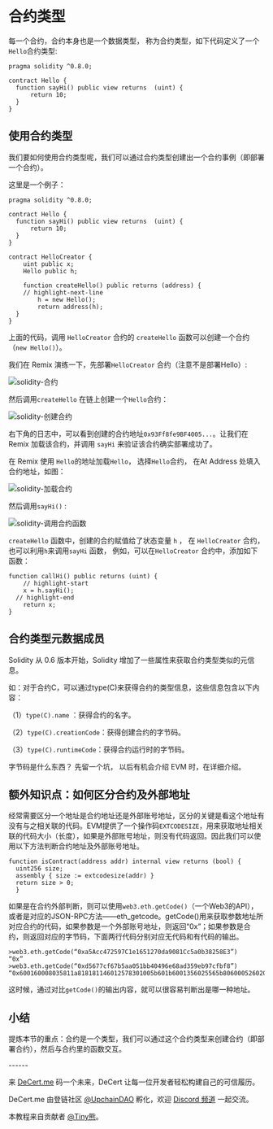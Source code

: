 

# 合约类型

每一个合约，合约本身也是一个数据类型， 称为合约类型，如下代码定义了一个`Hello`合约类型:

```solidity
pragma solidity ^0.8.0;

contract Hello {
  function sayHi() public view returns  (uint) {
	  return 10;
  }
}
```



## 使用合约类型

我们要如何使用合约类型呢，我们可以通过合约类型创建出一个合约事例（即部署一个合约）。

这里是一个例子：

```solidity
pragma solidity ^0.8.0;

contract Hello {
  function sayHi() public view returns  (uint) {
	  return 10;
  }
}

contract HelloCreator {
	uint public x;
	Hello public h;

	function createHello() public returns (address) {
    // highlight-next-line
		h = new Hello();
		return address(h);
  }
}
```

上面的代码，调用 `HelloCreator` 合约的 `createHello` 函数可以创建一个合约（`new Hello()`）。

我们在 Remix 演练一下，先部署`HelloCreator` 合约（注意不是部署Hello）:

![solidity-合约](https://img.learnblockchain.cn/pics/20230623163834.png!decert.logo.water)

然后调用`createHello` 在链上创建一个`Hello`合约：

![solidity-创建合约](https://img.learnblockchain.cn/pics/20230623164120.png!decert.logo.water)

右下角的日志中，可以看到创建的合约地址`0x93Ff8fe9BF4005...`。让我们在Remix 加载该合约，并调用 `sayHi` 来验证该合约确实部署成功了。

在 Remix 使用 `Hello`的地址加载`Hello`， 选择`Hello`合约， 在At Address 处填入合约地址，如图：



![solidity-加载合约](https://img.learnblockchain.cn/pics/20230623164624.png!decert.logo.water)



然后调用`sayHi()` : 

![solidity-调用合约函数](https://img.learnblockchain.cn/pics/20230623164825.png!decert.logo.water)



 `createHello` 函数中，创建的合约赋值给了状态变量 `h` ， 在 `HelloCreator` 合约，也可以利用`h`来调用`sayHi` 函数， 例如，可以在`HelloCreator` 合约中，添加如下函数：


```solidity
function callHi() public returns (uint) {
	// highlight-start
	x = h.sayHi();
  // highlight-end
	return x;
}
```



## 合约类型元数据成员

Solidity 从 0.6 版本开始，Solidity 增加了一些属性来获取合约类型类似的元信息。

如：对于合约C，可以通过type(C)来获得合约的类型信息，这些信息包含以下内容：

（1）`type(C).name` ：获得合约的名字。

（2）`type(C).creationCode`：获得创建合约的字节码。

（3）`type(C).runtimeCode`：获得合约运行时的字节码。

 

字节码是什么东西？ 先留一个坑， 以后有机会介绍 EVM 时，在详细介绍。





## 额外知识点：如何区分合约及外部地址

经常需要区分一个地址是合约地址还是外部账号地址，区分的关键是看这个地址有没有与之相关联的代码。EVM提供了一个操作码`EXTCODESIZE`，用来获取地址相关联的代码大小（长度），如果是外部账号地址，则没有代码返回。因此我们可以使用以下方法判断合约地址及外部账号地址。

```
function isContract(address addr) internal view returns (bool) {
  uint256 size;
  assembly { size := extcodesize(addr) }
  return size > 0;
  }
```

如果是在合约外部判断，则可以使用`web3.eth.getCode()`（一个Web3的API），或者是对应的JSON-RPC方法——eth_getcode。getCode()用来获取参数地址所对应合约的代码，如果参数是一个外部账号地址，则返回“0x”；如果参数是合约，则返回对应的字节码，下面两行代码分别对应无代码和有代码的输出。

```
>web3.eth.getCode(“0xa5Acc472597C1e1651270da9081Cc5a0b38258E3”) 
“0x”
>web3.eth.getCode(“0xd5677cf67b5aa051bb40496e68ad359eb97cfbf8”) “0x600160008035811a818181146012578301005b601b6001356025565b8060005260206000f25b600060078202905091905056” 
```

这时候，通过对比`getCode()`的输出内容，就可以很容易判断出是哪一种地址。



## 小结

提炼本节的重点：合约是一个类型，我们可以通过这个合约类型来创建合约（即部署合约），然后与合约里的函数交互。



\------

来 [DeCert.me](https://decert.me/quests/10003) 码一个未来，DeCert 让每一位开发者轻松构建自己的可信履历。


DeCert.me 由登链社区 [@UpchainDAO](https://twitter.com/upchaindao) 孵化，欢迎 [Discord 频道](https://discord.com/invite/kuSZHftTqe) 一起交流。

本教程来自贡献者 [@Tiny熊](https://twitter.com/tinyxiong_eth)。